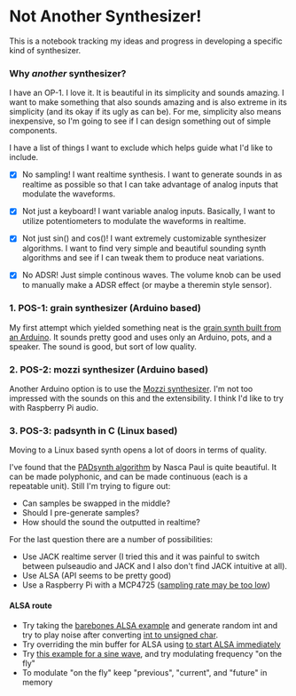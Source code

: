 # Not Another Synthesizer!

This is a notebook tracking my ideas and progress in developing a specific kind of synthesizer.

### Why *another* synthesizer?

I have an OP-1. I love it. It is beautiful in its simplicity and sounds amazing. I want to make something that also sounds amazing and is also extreme in its simplicity (and its okay if its ugly as can be). For me, simplicity also means inexpensive, so I'm going to see if I can design something out of simple components.

I have a list of things I want to exclude which helps guide what I'd like to include.

- [x] No sampling! I want realtime synthesis. I want to generate sounds in as realtime as possible so that I can take advantage of analog inputs that modulate the waveforms.
- [x] Not just a keyboard! I want variable analog inputs. Basically, I want to utilize potentiometers to modulate the waveforms in realtime.
- [x] Not just sin() and cos()! I want extremely customizable synthesizer algorithms. I want to find very simple and beautiful sounding synth algorithms and see if I can tweak them to produce neat variations.
- [x] No ADSR! Just simple continous waves. The volume knob can be used to manually make a ADSR effect (or maybe a theremin style sensor).


### 1. POS-1: grain synthesizer (Arduino based)

My first attempt which yielded something neat is the [grain synth built from an Arduino](https://code.google.com/archive/p/tinkerit/wikis/Auduino.wiki). It sounds pretty good and uses only an Arduino, pots, and a speaker. The sound is good, but sort of low quality.

### 2. POS-2: mozzi synthesizer (Arduino based)

Another Arduino option is to use the [Mozzi synthesizer](https://sensorium.github.io/Mozzi/). I'm not too impressed with the sounds on this and the extensibility. I think I'd like to try with Raspberry Pi audio.

### 3. POS-3: padsynth in C (Linux based)

Moving to a Linux based synth opens a lot of doors in terms of quality.


I've found that the [PADsynth algorithm](https://zynaddsubfx.sourceforge.io/doc/PADsynth/PADsynth.htm) by Nasca Paul is quite beautiful. It can be made polyphonic, and can be made continuous (each is a repeatable unit). Still I'm trying to figure out:

- Can samples be swapped in the middle?
- Should I pre-generate samples?
- How should the sound the outputted in realtime?

For the last question there are a number of possibilities:

- Use JACK realtime server (I tried this and it was painful to switch between pulseaudio and JACK and I also don't find JACK intuitive at all).
- Use ALSA (API seems to be pretty good)
- Use a Raspberry Pi with a MCP4725  ([sampling rate may be too low](https://engineer.john-whittington.co.uk/2015/03/raspberry-pi-dac-mcp4725-with-wiringpi/
))

#### ALSA route

- Try taking the [barebones ALSA example](https://www.alsa-project.org/alsa-doc/alsa-lib/_2test_2pcm__min_8c-example.html) and generate random int and try to play noise after converting [int to unsigned char](https://stackoverflow.com/a/4630167/8133281).
- Try overriding the min buffer for ALSA using [to start ALSA immediately](https://stackoverflow.com/a/25961708/8133281)
- Try [this example for a sine wave](https://albertlockett.wordpress.com/2013/11/06/creating-digital-audio-with-alsa/), and try modulating frequency "on the fly"
- To modulate "on the fly" keep "previous", "current", and "future" in memory
